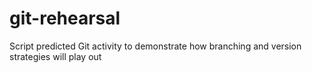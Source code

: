 # git-rehearsal
Script predicted Git activity to demonstrate how branching and version strategies will play out
